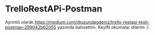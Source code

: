 # TrelloRestAPi-Postman

Ayrıntılı olarak https://medium.com/@uzundagdeniz/trello-restapi-testi-postman-299042b62055 yazımda bahsettim. 
Keyifli okumalar dilerim :)
